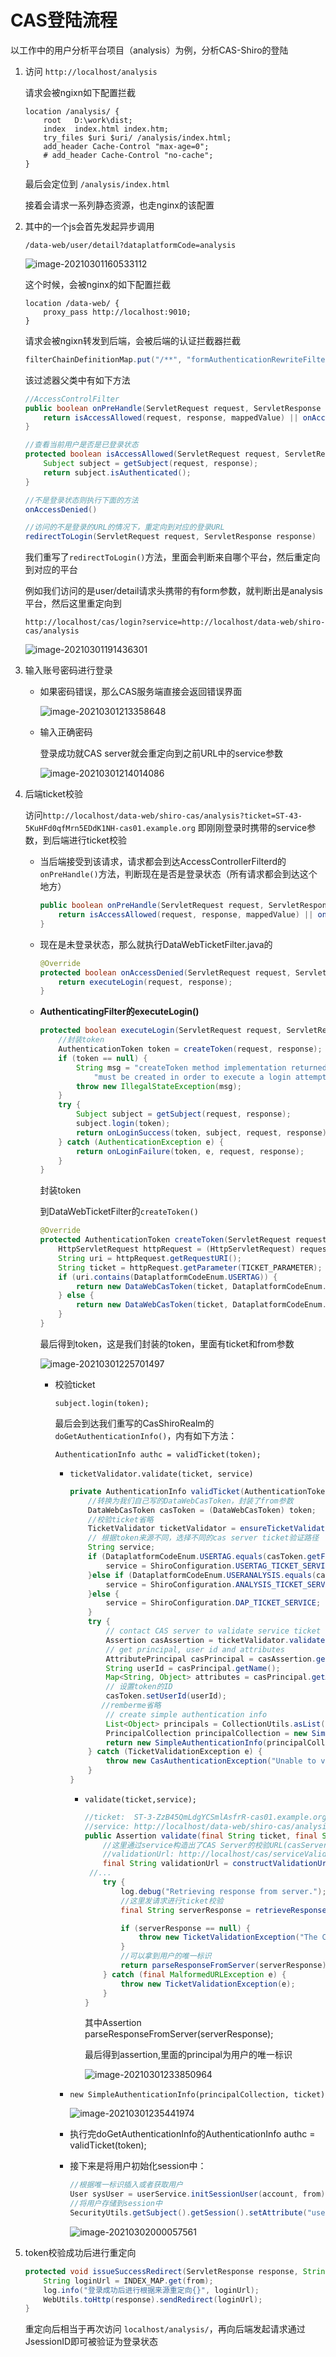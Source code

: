 # CAS登陆流程

以工作中的用户分析平台项目（analysis）为例，分析CAS-Shiro的登陆

1. 访问 `http://localhost/analysis`

   请求会被ngixn如下配置拦截

   ```nginx
   location /analysis/ {
       root   D:\work\dist;
       index  index.html index.htm;
       try_files $uri $uri/ /analysis/index.html;
       add_header Cache-Control "max-age=0";
       # add_header Cache-Control "no-cache";
   }
   ```

   最后会定位到 `/analysis/index.html`

   接着会请求一系列静态资源，也走nginx的该配置

2. 其中的一个js会首先发起异步调用

   `/data-web/user/detail?dataplatformCode=analysis`

   ![image-20210301160533112](https://gitee.com/mrwujunnan/cloudimage/raw/master/img/image-20210301160533112.png)

   这个时候，会被nginx的如下配置拦截

   ```nginx
   location /data-web/ {
       proxy_pass http://localhost:9010;
   }
   ```

   请求会被ngixn转发到后端，会被后端的认证拦截器拦截

   ```java
   filterChainDefinitionMap.put("/**", "formAuthenticationRewriteFilter");
   ```

   该过滤器父类中有如下方法

   ```java
   //AccessControlFilter
   public boolean onPreHandle(ServletRequest request, ServletResponse response, Object mappedValue) throws Exception {
       return isAccessAllowed(request, response, mappedValue) || onAccessDenied(request, response, mappedValue);
   }
   ```

   ```java
   //查看当前用户是否是已登录状态
   protected boolean isAccessAllowed(ServletRequest request, ServletResponse response, Object mappedValue) {
       Subject subject = getSubject(request, response);
       return subject.isAuthenticated();
   }
   ```

   ```java
   //不是登录状态则执行下面的方法
   onAccessDenied()
   ```

   ```java
   //访问的不是登录的URL的情况下，重定向到对应的登录URL
   redirectToLogin(ServletRequest request, ServletResponse response)
   ```

   我们重写了`redirectToLogin()`方法，里面会判断来自哪个平台，然后重定向到对应的平台

   例如我们访问的是user/detail请求头携带的有form参数，就判断出是analysis平台，然后这里重定向到

   `http://localhost/cas/login?service=http://localhost/data-web/shiro-cas/analysis`

   ![image-20210301191436301](https://gitee.com/mrwujunnan/cloudimage/raw/master/img/image-20210301191436301.png)

3. 输入账号密码进行登录

   - 如果密码错误，那么CAS服务端直接会返回错误界面

     ![image-20210301213358648](https://gitee.com/mrwujunnan/cloudimage/raw/master/img/image-20210301213358648.png)

   - 输入正确密码

     登录成功就CAS server就会重定向到之前URL中的service参数

     ![image-20210301214014086](https://gitee.com/mrwujunnan/cloudimage/raw/master/img/image-20210301214014086.png)

4. 后端ticket校验

   访问`http://localhost/data-web/shiro-cas/analysis?ticket=ST-43-5KuHFd0qfMrn5EDdK1NH-cas01.example.org` 即刚刚登录时携带的service参数，到后端进行ticket校验

   - 当后端接受到该请求，请求都会到达AccessControllerFilterd的`onPreHandle()`方法，判断现在是否是登录状态（所有请求都会到达这个地方）

     ```java
     public boolean onPreHandle(ServletRequest request, ServletResponse response, Object mappedValue) throws Exception {
         return isAccessAllowed(request, response, mappedValue) || onAccessDenied(request, response, mappedValue);
     }
     ```

   - 现在是未登录状态，那么就执行DataWebTicketFilter.java的

     ```java
     @Override
     protected boolean onAccessDenied(ServletRequest request, ServletResponse response) throws Exception {
         return executeLogin(request, response);
     }
     ```

   - **AuthenticatingFilter的executeLogin()**

     ```java
     protected boolean executeLogin(ServletRequest request, ServletResponse response) throws Exception {
         //封装token
         AuthenticationToken token = createToken(request, response);
         if (token == null) {
             String msg = "createToken method implementation returned null. A valid non-null AuthenticationToken " +
                 "must be created in order to execute a login attempt.";
             throw new IllegalStateException(msg);
         }
         try {
             Subject subject = getSubject(request, response);
             subject.login(token);
             return onLoginSuccess(token, subject, request, response);
         } catch (AuthenticationException e) {
             return onLoginFailure(token, e, request, response);
         }
     }
     ```

     封装token

     到DataWebTicketFilter的`createToken()`

     ```java
     @Override
     protected AuthenticationToken createToken(ServletRequest request, ServletResponse response) throws Exception {
         HttpServletRequest httpRequest = (HttpServletRequest) request;
         String uri = httpRequest.getRequestURI();
         String ticket = httpRequest.getParameter(TICKET_PARAMETER);
         if (uri.contains(DataplatformCodeEnum.USERTAG)) {
             return new DataWebCasToken(ticket, DataplatformCodeEnum.USERTAG);
         } else {
             return new DataWebCasToken(ticket, DataplatformCodeEnum.USERANALYSIS);
         }
     }
     ```

     最后得到token，这是我们封装的token，里面有ticket和from参数

     ![image-20210301225701497](https://gitee.com/mrwujunnan/cloudimage/raw/master/img/image-20210301225701497.png)

     - 校验ticket

       `subject.login(token);`

       最后会到达我们重写的CasShiroRealm的`doGetAuthenticationInfo()`，内有如下方法：

       `AuthenticationInfo authc = validTicket(token);`

       - `ticketValidator.validate(ticket, service)`

         ```java
         private AuthenticationInfo validTicket(AuthenticationToken token) throws AuthenticationException {
             //转换为我们自己写的DataWebCasToken，封装了from参数
             DataWebCasToken casToken = (DataWebCasToken) token;
             //校验ticket省略
             TicketValidator ticketValidator = ensureTicketValidator();
             // 根据token来源不同，选择不同的cas server ticket验证路径
             String service;
             if (DataplatformCodeEnum.USERTAG.equals(casToken.getFrom())){
                 service = ShiroConfiguration.USERTAG_TICKET_SERVICE;
             }else if (DataplatformCodeEnum.USERANALYSIS.equals(casToken.getFrom())){
                 service = ShiroConfiguration.ANALYSIS_TICKET_SERVICE;
             }else {
                 service = ShiroConfiguration.DAP_TICKET_SERVICE;
             }
             try {
                 // contact CAS server to validate service ticket
                 Assertion casAssertion = ticketValidator.validate(ticket,service);
                 // get principal, user id and attributes
                 AttributePrincipal casPrincipal = casAssertion.getPrincipal();
                 String userId = casPrincipal.getName();
                 Map<String, Object> attributes = casPrincipal.getAttributes();
                 // 设置token的ID
                 casToken.setUserId(userId);
         		//remberme省略
                 // create simple authentication info
                 List<Object> principals = CollectionUtils.asList(userId, attributes);
                 PrincipalCollection principalCollection = new SimplePrincipalCollection(principals, getName());
                 return new SimpleAuthenticationInfo(principalCollection, ticket);
             } catch (TicketValidationException e) {
                 throw new CasAuthenticationException("Unable to validate ticket [" + ticket + "]", e);
             }
         }
         ```

         - `validate(ticket,service);`

           ```java
           //ticket:  ST-3-ZzB45QmLdgYCSmlAsfrR-cas01.example.org
           //service: http://localhost/data-web/shiro-cas/analysis
           public Assertion validate(final String ticket, final String service) throws TicketValidationException {
               //这里通过service构造出了CAS Server的校验URL(casServerUrlPrefix)
               //validationUrl: http://localhost/cas/serviceValidate?ticket=ST-4-G2ZgSKO1RRB6PNmjdCx9-cas01.example.org&service=http%3A%2F%2Flocalhost%2Fdata-web%2Fshiro-cas%2Fanalysis
               final String validationUrl = constructValidationUrl(ticket, service);
           	//...
               try {
                   log.debug("Retrieving response from server.");
                   //这里发请求进行ticket校验
                   final String serverResponse = retrieveResponseFromServer(new URL(validationUrl), ticket);
           
                   if (serverResponse == null) {
                       throw new TicketValidationException("The CAS server returned no response.");
                   }
                   //可以拿到用户的唯一标识
                   return parseResponseFromServer(serverResponse);
               } catch (final MalformedURLException e) {
                   throw new TicketValidationException(e);
               }
           }
           ```

           其中Assertion parseResponseFromServer(serverResponse);

           最后得到assertion,里面的principal为用户的唯一标识

           ![image-20210301233850964](https://gitee.com/mrwujunnan/cloudimage/raw/master/img/image-20210301233850964.png)

       - `new SimpleAuthenticationInfo(principalCollection, ticket)`

         ![image-20210301235441974](https://gitee.com/mrwujunnan/cloudimage/raw/master/img/image-20210301235441974.png)

       - 执行完doGetAuthenticationInfo的AuthenticationInfo authc = validTicket(token);

       - 接下来是将用户初始化session中：

         ```java
         //根据唯一标识插入或者获取用户
         User sysUser = userService.initSessionUser(account, from);
         //将用户存储到session中
         SecurityUtils.getSubject().getSession().setAttribute("user", sysUser);
         ```

         ![image-20210302000057561](https://gitee.com/mrwujunnan/cloudimage/raw/master/img/image-20210302000057561.png)

5. token校验成功后进行重定向

   ```java
   protected void issueSuccessRedirect(ServletResponse response, String from) throws Exception {
       String loginUrl = INDEX_MAP.get(from);
       log.info("登录成功后进行根据来源重定向{}", loginUrl);
       WebUtils.toHttp(response).sendRedirect(loginUrl);
   }
   ```

   重定向后相当于再次访问 `localhost/analysis/`，再向后端发起请求通过JsessionID即可被验证为登录状态

